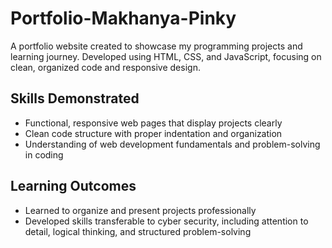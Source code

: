 # Portfolio-Makhanya-Pinky

A portfolio website created to showcase my programming projects and learning journey. Developed using HTML, CSS, and JavaScript, focusing on clean, organized code and responsive design.

## Skills Demonstrated
- Functional, responsive web pages that display projects clearly
- Clean code structure with proper indentation and organization
- Understanding of web development fundamentals and problem-solving in coding

## Learning Outcomes
- Learned to organize and present projects professionally
- Developed skills transferable to cyber security, including attention to detail, logical thinking, and structured problem-solving
